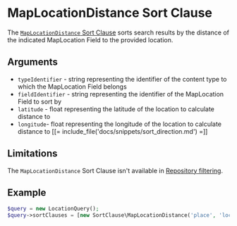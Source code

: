 # MapLocationDistance Sort Clause

The [`MapLocationDistance` Sort Clause](../../api/php_api/php_api_reference/classes/Ibexa-Contracts-Core-Repository-Values-Content-Query-SortClause-MapLocationDistance.html)
sorts search results by the distance of the indicated MapLocation Field to the provided location.

## Arguments

- `typeIdentifier` - string representing the identifier of the content type to which the MapLocation Field belongs
- `fieldIdentifier` - string representing the identifier of the MapLocation Field to sort by
- `latitude` - float representing the latitude of the location to calculate distance to
- `longitude`- float representing the longitude of the location to calculate distance to
[[= include_file('docs/snippets/sort_direction.md') =]]

## Limitations

The `MapLocationDistance` Sort Clause isn't available in [Repository filtering](search_api.md#repository-filtering).

## Example

``` php
$query = new LocationQuery();
$query->sortClauses = [new SortClause\MapLocationDistance('place', 'location', 49.542889, 20.111349)];
```
